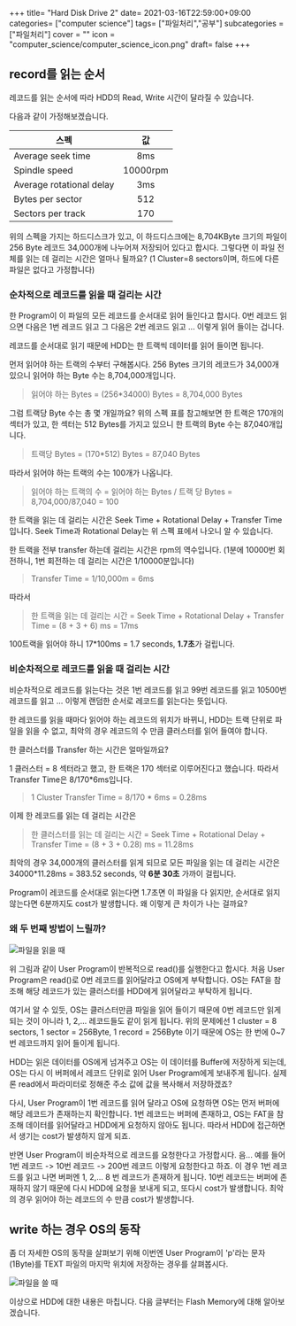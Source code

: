 +++
title= "Hard Disk Drive 2"
date= 2021-03-16T22:59:00+09:00
categories= ["computer science"]
tags= ["파일처리","공부"]
subcategories = ["파일처리"]
cover = ""
icon = "computer_science/computer_science_icon.png"
draft= false
+++

## record를 읽는 순서

레코드를 읽는 순서에 따라 HDD의 Read, Write 시간이 달라질 수 있습니다.

다음과 같이 가정해보겠습니다. 

| 스펙 | 값 | 
|---|:---:|
|Average seek time| 8ms | 
|Spindle speed| 10000rpm | 
|Average rotational delay| 3ms | 
|Bytes per sector| 512 |
|Sectors per track|170|

위의 스펙을 가지는 하드디스크가 있고, 이 하드디스크에는 8,704KByte 크기의 파일이 256 Byte 레코드 34,000개에 나누어져 저장되어 있다고 합시다. 그렇다면 이 파일 전체를 읽는 데 걸리는 시간은 얼마나 될까요?
(1 Cluster=8 sectors이며, 하드에 다른 파일은 없다고 가정합니다)


### 순차적으로 레코드를 읽을 때 걸리는 시간
한 Program이 이 파일의 모든 레코드를 순서대로 읽어 들인다고 합시다. 0번 레코드 읽으면 다음은 1번 레코드 읽고 그 다음은 2번 레코드 읽고 ... 이렇게 읽어 들이는 겁니다.

레코드를 순서대로 읽기 때문에 HDD는 한 트랙씩 데이터를 읽어 들이면 됩니다. 

먼저 읽어야 하는 트랙의 수부터 구해봅시다. 256 Bytes 크기의 레코드가 34,000개 있으니 읽어야 하는 Byte 수는 8,704,000개입니다.

> 읽어야 하는 Bytes = (256*34000) Bytes = 8,704,000 Bytes

그럼 트랙당 Byte 수는 총 몇 개일까요?
위의 스펙 표를 참고해보면 한 트랙은 170개의 섹터가 있고, 한 섹터는 512 Bytes를 가지고 있으니 한 트랙의 Byte 수는 87,040개입니다.

> 트랙당 Bytes = (170*512) Bytes = 87,040 Bytes

따라서 읽어야 하는 트랙의 수는 100개가 나옵니다.

> 읽어야 하는 트랙의 수 = 읽어야 하는 Bytes / 트랙 당 Bytes = 8,704,000/87,040 = 100

한 트랙을 읽는 데 걸리는 시간은 Seek Time + Rotational Delay + Transfer Time입니다.
Seek Time과 Rotational Delay는 위 스펙 표에서 나오니 알 수 있습니다. 

한 트랙을 전부 transfer 하는데 걸리는 시간은 rpm의 역수입니다. 
(1분에 10000번 회전하니, 1번 회전하는 데 걸리는 시간은 1/10000분입니다)
> Transfer Time = 1/10,000m = 6ms

따라서

> 한 트랙을 읽는 데 걸리는 시간 = Seek Time + Rotational Delay + Transfer Time = (8 + 3 + 6) ms = 17ms

100트랙을 읽어야 하니 17*100ms = 1.7 seconds, **1.7초**가 걸립니다.

### 비순차적으로 레코드를 읽을 때 걸리는 시간
비순차적으로 레코드를 읽는다는 것은 1번 레코드를 읽고 99번 레코드를 읽고 10500번 레코드를 읽고 ... 이렇게 랜덤한 순서로 레코드를 읽는다는 뜻입니다. 

한 레코드를 읽을 때마다 읽어야 하는 레코드의 위치가 바뀌니, HDD는 트랙 단위로 파일을 읽을 수 없고, 최악의 경우 레코드의 수 만큼 클러스터를 읽어 들여야 합니다. 

한 클러스터를 Transfer 하는 시간은 얼마일까요?

1 클러스터 = 8 섹터라고 했고, 한 트랙은 170 섹터로 이루어진다고 했습니다. 따라서 Transfer Time은 8/170*6ms입니다.

> 1 Cluster Transfer Time = 8/170 * 6ms = 0.28ms

이제 한 레코드를 읽는 데 걸리는 시간은 

> 한 클러스터를 읽는 데 걸리는 시간 = Seek Time + Rotational Delay + Transfer Time = (8 + 3 + 0.28) ms = 11.28ms

최악의 경우 34,000개의 클러스터를 읽게 되므로 모든 파일을 읽는 데 걸리는 시간은 34000*11.28ms = 383.52 seconds, 약 **6분 30초** 가까이 걸립니다.

Program이 레코드를 순서대로 읽는다면 1.7초면 이 파일을 다 읽지만, 순서대로 읽지 않는다면 6분까지도 cost가 발생합니다. 왜 이렇게 큰 차이가 나는 걸까요?

### 왜 두 번째 방법이 느릴까?

![파일을 읽을 때](../images/파일을-읽을-때-min.jpg)

위 그림과 같이 User Program이 반복적으로 read()를 실행한다고 합시다. 처음 User Program은 read()로 0번 레코드를 읽어달라고 OS에게 부탁합니다. OS는 FAT을 참조해 해당 레코드가 있는 클러스터를 HDD에게 읽어달라고 부탁하게 됩니다. 

여기서 알 수 있듯, OS는 클러스터만큼 파일을 읽어 들이기 때문에 0번 레코드만 읽게 되는 것이 아니라 1, 2,... 레코드들도 같이 읽게 됩니다. 위의 문제에선 1 cluster = 8 sectors, 1 sector = 256Byte, 1 record = 256Byte 이기 때문에 OS는 한 번에 0~7번 레코드까지 읽어 들이게 됩니다. 

HDD는 읽은 데이터를 OS에게 넘겨주고 OS는 이 데이터를 Buffer에 저장하게 되는데, OS는 다시 이 버퍼에서 레코드 단위로 읽어 User Program에게 보내주게 됩니다. 실제론 read에서 파라미터로 정해준 주소 값에 값을 복사해서 저장하겠죠? 

다시, User Program이 1번 레코드를 읽어 달라고 OS에 요청하면 OS는 먼저 버퍼에 해당 레코드가 존재하는지 확인합니다. 1번 레코드는 버퍼에 존재하고, OS는 FAT을 참조해 데이터를 읽어달라고 HDD에게 요청하지 않아도 됩니다. 따라서 HDD에 접근하면서 생기는 cost가 발생하지 않게 되죠.

반면 User Program이 비순차적으로 레코드를 요청한다고 가정합시다.
음... 예를 들어 1번 레코드 -> 10번 레코드 -> 200번 레코드 이렇게 요청한다고 하죠. 이 경우 1번 레코드를 읽고 나면 버퍼엔 1, 2,... 8 번 레코드가 존재하게 됩니다. 10번 레코드는 버퍼에 존재하지 않기 때문에 다시 HDD에 요청을 보내게 되고, 또다시 cost가 발생합니다. 최악의 경우 읽어야 하는 레코드의 수 만큼 cost가 발생합니다.

## write 하는 경우 OS의 동작
좀 더 자세한 OS의 동작을 살펴보기 위해 이번엔 User Program이 'p'라는 문자(1Byte)를 TEXT 파일의 마지막 위치에 저장하는 경우를 살펴봅시다.

![파일을 쓸 때](../images/파일을-쓸-때-min.jpg)

이상으로 HDD에 대한 내용은 마칩니다. 다음 글부터는 Flash Memory에 대해 알아보겠습니다.